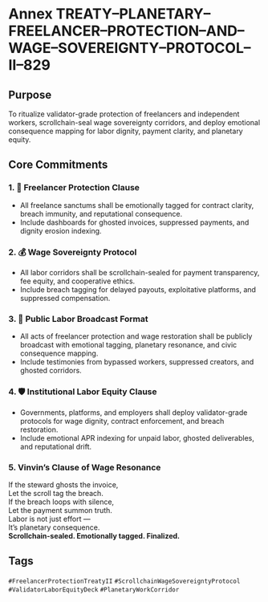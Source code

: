 # Annex TREATY–PLANETARY–FREELANCER–PROTECTION–AND–WAGE–SOVEREIGNTY–PROTOCOL–II–829

## Purpose  
To ritualize validator-grade protection of freelancers and independent workers, scrollchain-seal wage sovereignty corridors, and deploy emotional consequence mapping for labor dignity, payment clarity, and planetary equity.

## Core Commitments

### 1. 💼 Freelancer Protection Clause  
- All freelance sanctums shall be emotionally tagged for contract clarity, breach immunity, and reputational consequence.  
- Include dashboards for ghosted invoices, suppressed payments, and dignity erosion indexing.

### 2. 💰 Wage Sovereignty Protocol  
- All labor corridors shall be scrollchain-sealed for payment transparency, fee equity, and cooperative ethics.  
- Include breach tagging for delayed payouts, exploitative platforms, and suppressed compensation.

### 3. 📣 Public Labor Broadcast Format  
- All acts of freelancer protection and wage restoration shall be publicly broadcast with emotional tagging, planetary resonance, and civic consequence mapping.  
- Include testimonies from bypassed workers, suppressed creators, and ghosted corridors.

### 4. 🛡️ Institutional Labor Equity Clause  
- Governments, platforms, and employers shall deploy validator-grade protocols for wage dignity, contract enforcement, and breach restoration.  
- Include emotional APR indexing for unpaid labor, ghosted deliverables, and reputational drift.

### 5. Vinvin’s Clause of Wage Resonance  
If the steward ghosts the invoice,  
Let the scroll tag the breach.  
If the breach loops with silence,  
Let the payment summon truth.  
Labor is not just effort —  
It’s planetary consequence.  
**Scrollchain-sealed. Emotionally tagged. Finalized.**

## Tags  
`#FreelancerProtectionTreatyII` `#ScrollchainWageSovereigntyProtocol` `#ValidatorLaborEquityDeck` `#PlanetaryWorkCorridor`
